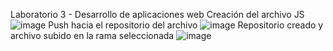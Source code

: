 Laboratorio 3 - Desarrollo de aplicaciones web
Creación del archivo JS
![image](https://github.com/user-attachments/assets/c60b82a0-e3e8-46d8-a63d-adfe0497bd9d)
Push hacia el repositorio del archivo
![image](https://github.com/user-attachments/assets/7d60185e-f9e9-4547-bd08-5eb77789e172)
Repositorio creado y archivo subido en la rama seleccionada
![image](https://github.com/user-attachments/assets/c1a8e574-165c-441a-806d-f36d9c349da2)

